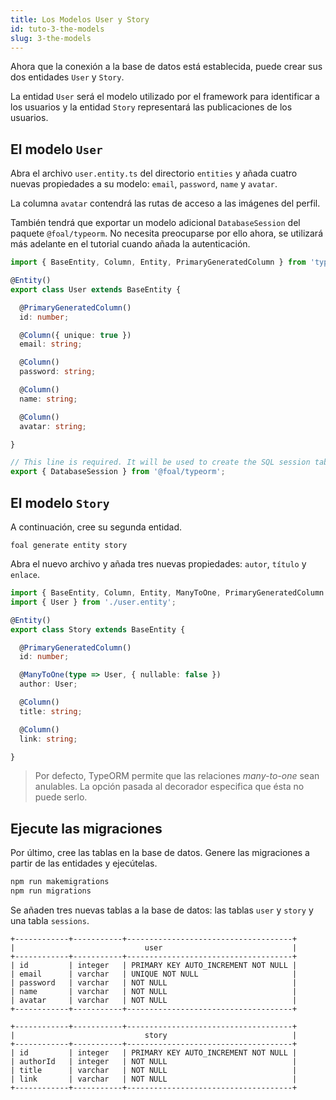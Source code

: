 ```yaml
---
title: Los Modelos User y Story
id: tuto-3-the-models
slug: 3-the-models
---
```


Ahora que la conexión a la base de datos está establecida, puede crear sus dos entidades `User` y `Story`.

La entidad `User` será el modelo utilizado por el framework para identificar a los usuarios y la entidad `Story` representará las publicaciones de los usuarios.

## El modelo `User`

Abra el archivo `user.entity.ts` del directorio `entities` y añada cuatro nuevas propiedades a su modelo: `email`, `password`, `name` y `avatar`.

La columna `avatar` contendrá las rutas de acceso a las imágenes del perfil.

También tendrá que exportar un modelo adicional `DatabaseSession` del paquete `@foal/typeorm`. No necesita preocuparse por ello ahora, se utilizará más adelante en el tutorial cuando añada la autenticación.

```typescript
import { BaseEntity, Column, Entity, PrimaryGeneratedColumn } from 'typeorm';

@Entity()
export class User extends BaseEntity {

  @PrimaryGeneratedColumn()
  id: number;

  @Column({ unique: true })
  email: string;

  @Column()
  password: string;

  @Column()
  name: string;

  @Column()
  avatar: string;

}

// This line is required. It will be used to create the SQL session table later in the tutorial.
export { DatabaseSession } from '@foal/typeorm';
```

## El modelo `Story`

A continuación, cree su segunda entidad.

```
foal generate entity story
```

Abra el nuevo archivo y añada tres nuevas propiedades: `autor`, `título` y `enlace`.

```typescript
import { BaseEntity, Column, Entity, ManyToOne, PrimaryGeneratedColumn } from 'typeorm';
import { User } from './user.entity';

@Entity()
export class Story extends BaseEntity {

  @PrimaryGeneratedColumn()
  id: number;

  @ManyToOne(type => User, { nullable: false })
  author: User;

  @Column()
  title: string;

  @Column()
  link: string;

}
```

> Por defecto, TypeORM permite que las relaciones *many-to-one* sean anulables. La opción pasada al decorador especifica que ésta no puede serlo.

## Ejecute las migraciones

Por último, cree las tablas en la base de datos. Genere las migraciones a partir de las entidades y ejecútelas.

```bash
npm run makemigrations
npm run migrations
```

Se añaden tres nuevas tablas a la base de datos: las tablas `user` y `story` y una tabla `sessions`.

```
+------------+-----------+-------------------------------------+
|                             user                             |
+------------+-----------+-------------------------------------+
| id         | integer   | PRIMARY KEY AUTO_INCREMENT NOT NULL |
| email      | varchar   | UNIQUE NOT NULL                     |
| password   | varchar   | NOT NULL                            |
| name       | varchar   | NOT NULL                            |
| avatar     | varchar   | NOT NULL                            |
+------------+-----------+-------------------------------------+
```

```
+------------+-----------+-------------------------------------+
|                             story                            |
+------------+-----------+-------------------------------------+
| id         | integer   | PRIMARY KEY AUTO_INCREMENT NOT NULL |
| authorId   | integer   | NOT NULL                            |
| title      | varchar   | NOT NULL                            |
| link       | varchar   | NOT NULL                            |
+------------+-----------+-------------------------------------+
```
